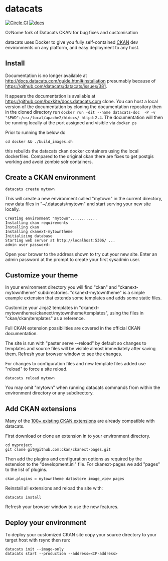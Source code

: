 # datacats

[![Circle CI](https://circleci.com/gh/datacats/datacats.svg?style=svg)](https://circleci.com/gh/datacats/datacats)
[![docs](https://readthedocs.org/projects/docs/badge/?version=latest)](http://docs.datacats.com/)

OzNome fork of Datacats CKAN for bug fixes and customisation

datacats uses Docker to give you fully self-contained [CKAN](http://ckan.org) dev environments on
any platform, and easy deployment to any host.


## Install

Documentation is no longer available at http://docs.datacats.com/guide.html#installation presumably because of https://github.com/datacats/datacats/issues/381.

It appears the documentation is available at https://github.com/boxkite/docs.datacats.com clone. You can host a local version of the documentation by cloning the documentation repository then in the cloned directory run ```docker run -dit --name datacats-doc  -P -v "$PWD":/usr/local/apache2/htdocs/ httpd:2.4```. The documentation will then be running locally at the port assigned and visible via ```docker ps```

Prior to running the below do

```
cd docker && ./build_images.sh
```

this rebuilds the datacats ckan docker containers using the local dockerfiles. Compared to the original ckan there are fixes to get postgis working and avoid zombie solr containers. 

## Create a CKAN environment

```
datacats create mytown
```

This will create a new environment called "mytown" in the current
directory, new data files in "~/.datacats/mytown" and start
serving your new site locally.

```
Creating environment "mytown"............
Installing ckan requirements
Installing ckan
Installing ckanext-mytowntheme
Initializing database
Starting web server at http://localhost:5306/ ...
admin user password:
```

Open your brower to the address shown to try out your new site.
Enter an admin password at the prompt to create your first sysadmin user.


## Customize your theme

In your environment directory you will find
"ckan" and "ckanext-mytowntheme" subdirectories.
"ckanext-mytowntheme" is a simple example extension that extends
some templates and adds some static files.

Customize your Jinja2 templates in
"ckanext-mytowntheme/ckanext/mytowntheme/templates", using
the files in "ckan/ckan/templates" as a reference.

Full CKAN extension possibilities are covered in the official CKAN
documentation.

The site is run with "paster serve --reload" by default so
changes to templates and source files will be visible almost immediately
after saving them. Refresh your browser window to see the changes.

For changes to configuration files and
new template files added use "reload" to force a site reload.

```
datacats reload mytown
```

You may omit "mytown" when running datacats commands from within the
environment directory or any subdirectory.

## Add CKAN extensions

Many of the [100+ existing CKAN extensions](http://extensions.ckan.org/)
are already compatible with datacats.

First download or clone an extension in to your environment directory.

```
cd myproject
git clone git@github.com:ckan/ckanext-pages.git
```

Then add the plugins and configuration options as required by the extension
to the "development.ini" file.  For ckanext-pages we add "pages" to the list
of plugins.

```
ckan.plugins = mytowntheme datastore image_view pages
```

Reinstall all extensions and reload the site with:
```
datacats install
```

Refresh your browser window to use the new features.


## Deploy your environment

To deploy your customized CKAN site copy your source directory to
your target host with rsync then run:

```
datacats init --image-only
datacats start --production --address=<IP-address>
```

